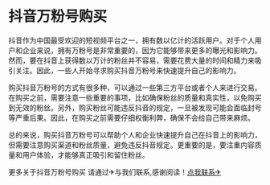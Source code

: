 # 抖音万粉号购买

抖音作为中国最受欢迎的短视频平台之一，拥有数以亿计的活跃用户。对于个人用户和企业来说，拥有万粉号是非常重要的，因为它能够带来更多的曝光和影响力。然而，要在抖音上获得数以万计的粉丝并不容易，需要花费大量的时间和精力来吸引关注。因此，一些人开始寻求购买抖音万粉号来快速提升自己的影响力。

购买抖音万粉号的方式有很多种，可以通过一些第三方平台或者个人来进行交易。在购买之前，需要注意一些重要的事项，比如确保粉丝的质量和真实性，以免购买到无效的粉丝。另外，购买粉丝可能违反抖音的规定，一旦被发现可能会面临封号等严重后果。因此，在购买之前需要仔细权衡利弊，确保不会给自己带来麻烦。

总的来说，购买抖音万粉号可以帮助个人和企业快速提升自己在抖音上的影响力，但需要注意购买渠道和粉丝质量，避免违反抖音规定。更重要的是，要注重内容质量和用户体验，才能够真正吸引和留住粉丝。

更多关于抖音万粉号购买 请通过✈与我们联系,感谢阅读！[点我联系✈](https://ai.G208.com)